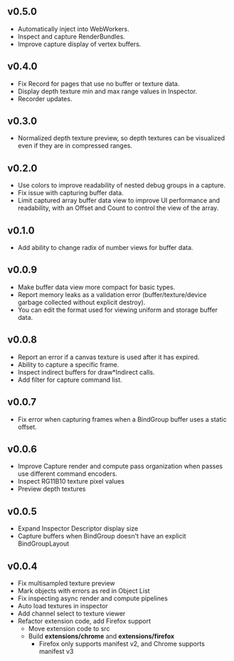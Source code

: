 ## v0.5.0

* Automatically inject into WebWorkers.
* Inspect and capture RenderBundles.
* Improve capture display of vertex buffers.

## v0.4.0

* Fix Record for pages that use no buffer or texture data.
* Display depth texture min and max range values in Inspector.
* Recorder updates.

## v0.3.0

* Normalized depth texture preview, so depth textures can be visualized even if they are in compressed ranges.

## v0.2.0

* Use colors to improve readability of nested debug groups in a capture.
* Fix issue with capturing buffer data.
* Limit captured array buffer data view to improve UI performance and readability, with an Offset and Count to control the view of the array.

## v0.1.0

* Add ability to change radix of number views for buffer data.

## v0.0.9

* Make buffer data view more compact for basic types.
* Report memory leaks as a validation error (buffer/texture/device garbage collected without explicit destroy).
* You can edit the format used for viewing uniform and storage buffer data.

## v0.0.8

* Report an error if a canvas texture is used after it has expired.
* Ability to capture a specific frame.
* Inspect indirect buffers for draw*Indirect calls.
* Add filter for capture command list.

## v0.0.7

* Fix error when capturing frames when a BindGroup buffer uses a static offset.

## v0.0.6

* Improve Capture render and compute pass organization when passes use different command encoders.
* Inspect RG11B10 texture pixel values
* Preview depth textures

## v0.0.5

* Expand Inspector Descriptor display size
* Capture buffers when BindGroup doesn't have an explicit BindGroupLayout

## v0.0.4

* Fix multisampled texture preview
* Mark objects with errors as red in Object List
* Fix inspecting async render and compute pipelines
* Auto load textures in inspector
* Add channel select to texture viewer
* Refactor extension code, add Firefox support
    * Move extension code to src
    * Build **extensions/chrome** and **extensions/firefox**
        * Firefox only supports manifest v2, and Chrome supports manifest v3

